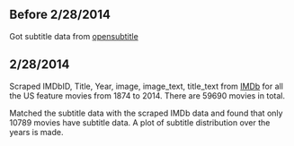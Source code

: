 ## Before 2/28/2014

Got subtitle data from [opensubtitle](opensubtitles.org)

## 2/28/2014

Scraped IMDbID, Title, Year, image, image_text, title_text from [IMDb](imdb.com) for all the US feature movies from 1874 to 2014. There are 59690 movies in total.

Matched the subtitle data with the scraped IMDb data and found that only 10789 movies have subtitle data. A plot of subtitle distribution over the years is made. 



